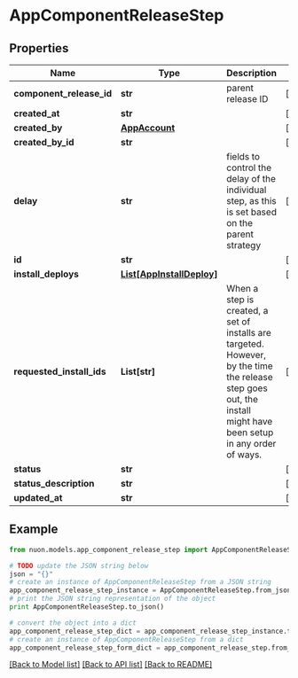 # AppComponentReleaseStep


## Properties

Name | Type | Description | Notes
------------ | ------------- | ------------- | -------------
**component_release_id** | **str** | parent release ID | [optional] 
**created_at** | **str** |  | [optional] 
**created_by** | [**AppAccount**](AppAccount.md) |  | [optional] 
**created_by_id** | **str** |  | [optional] 
**delay** | **str** | fields to control the delay of the individual step, as this is set based on the parent strategy | [optional] 
**id** | **str** |  | [optional] 
**install_deploys** | [**List[AppInstallDeploy]**](AppInstallDeploy.md) |  | [optional] 
**requested_install_ids** | **List[str]** | When a step is created, a set of installs are targeted. However, by the time the release step goes out, the install might have been setup in any order of ways. | [optional] 
**status** | **str** |  | [optional] 
**status_description** | **str** |  | [optional] 
**updated_at** | **str** |  | [optional] 

## Example

```python
from nuon.models.app_component_release_step import AppComponentReleaseStep

# TODO update the JSON string below
json = "{}"
# create an instance of AppComponentReleaseStep from a JSON string
app_component_release_step_instance = AppComponentReleaseStep.from_json(json)
# print the JSON string representation of the object
print AppComponentReleaseStep.to_json()

# convert the object into a dict
app_component_release_step_dict = app_component_release_step_instance.to_dict()
# create an instance of AppComponentReleaseStep from a dict
app_component_release_step_form_dict = app_component_release_step.from_dict(app_component_release_step_dict)
```
[[Back to Model list]](../README.md#documentation-for-models) [[Back to API list]](../README.md#documentation-for-api-endpoints) [[Back to README]](../README.md)


